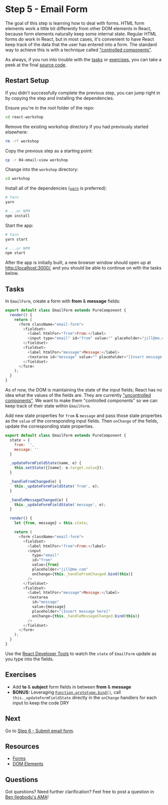 # Step 5 - Email Form

The goal of this step is learning how to deal with forms. HTML form elements work a little bit differently from other DOM elements in React, because form elements naturally keep some internal state. Regular HTML forms _do_ work in React, but in most cases, it's convenient to have React keep track of the data that the user has entered into a form. The standard way to achieve this is with a technique called ["controlled components"](https://facebook.github.io/react/docs/forms.html#controlled-components).

As always, if you run into trouble with the [tasks](#tasks) or [exercises](#exercises), you can take a peek at the final [source code](src/components/EmailForm.js).

## Restart Setup

If you didn't successfully complete the previous step, you can jump right in by copying the step and installing the dependencies.

Ensure you're in the root folder of the repo:

```sh
cd react-workshop
```

Remove the existing workshop directory if you had previously started elsewhere:

```sh
rm -rf workshop
```

Copy the previous step as a starting point:

```sh
cp -r 04-email-view workshop
```

Change into the `workshop` directory:

```sh
cd workshop
```

Install all of the dependencies ([`yarn`](https://yarnpkg.com/en/) is preferred):

```sh
# Yarn
yarn

# ...or NPM
npm install
```

Start the app:

```sh
# Yarn
yarn start

# ...or NPM
npm start
```

After the app is initially built, a new browser window should open up at [http://localhost:3000/](http://localhost:3000/), and you should be able to continue on with the tasks below.

## Tasks

In `EmailForm`, create a form with **from** & **message** fields:

```js
export default class EmailForm extends PureComponent {
  render() {
    return (
      <form className="email-form">
        <fieldset>
          <label htmlFor="from">From:</label>
          <input type="email" id="from" value="" placeholder="jill@me.com" />
        </fieldset>
        <fieldset>
          <label htmlFor="message">Message:</label>
          <textarea id="message" value="" placeholder="[Insert message here]" />
        </fieldset>
      </form>
    );
  }
}
```

As of now, the DOM is maintaining the state of the input fields; React has no idea what the values of the fields are. They are currently ["uncontrolled components"](https://reactjs.org/docs/uncontrolled-components.html). We want to make them "controlled components" so we can keep track of their state within `EmailForm`.

Add new state properties for `from` & `message` and pass those state properties as the `value` of the corresponding input fields. Then `onChange` of the fields, update the corresponding state properties.

```js
export default class EmailForm extends PureComponent {
  state = {
    from: '',
    message: ''
  }

  _updateFormFieldState(name, e) {
    this.setState({[name]: e.target.value});
  }

  _handleFromChanged(e) {
    this._updateFormFieldState('from', e);
  }

  _handleMessageChanged(e) {
    this._updateFormFieldState('message', e);
  }

  render() {
    let {from, message} = this.state;

    return (
      <form className="email-form">
        <fieldset>
          <label htmlFor="from">From:</label>
          <input
            type="email"
            id="from"
            value={from}
            placeholder="jill@me.com"
            onChange={this._handleFromChanged.bind(this)}
          />
        </fieldset>
        <fieldset>
          <label htmlFor="message">Message:</label>
          <textarea
            id="message"
            value={message}
            placeholder="[Insert message here]"
            onChange={this._handleMessageChanged.bind(this)}
          />
        </fieldset>
      </form>
    );
  }
}
```

Use the [React Developer Tools](https://github.com/facebook/react-devtools#installation) to watch the `state` of `EmailForm` update as you type into the fields.

## Exercises

- Add **to** & **subject** form fields in between **from** & **message**
- **BONUS:** Leveraging [`Function.prototype.bind()`](https://developer.mozilla.org/en-US/docs/Web/JavaScript/Reference/Global_Objects/Function/bind), call `this._updateFormFieldState` directly in the `onChange` handlers for each input to keep the code DRY

## Next

Go to [Step 6 - Submit email form](../06-submit-email-form/).

## Resources

- [Forms](https://facebook.github.io/react/docs/forms.html)
- [DOM Elements](https://facebook.github.io/react/docs/dom-elements.html)

## Questions

Got questions? Need further clarification? Feel free to post a question in [Ben Ilegbodu's AMA](http://www.benmvp.com/ama/)!
